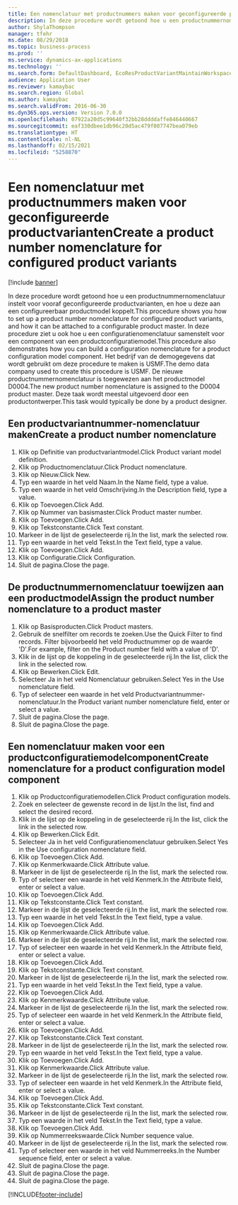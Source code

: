 ```yaml
---
title: Een nomenclatuur met productnummers maken voor geconfigureerde productvarianten
description: In deze procedure wordt getoond hoe u een productnummernomenclatuur instelt voor vooraf geconfigureerde productvarianten, en hoe u deze aan een configureerbaar productmodel koppelt.
author: ShylaThompson
manager: tfehr
ms.date: 08/29/2018
ms.topic: business-process
ms.prod: ''
ms.service: dynamics-ax-applications
ms.technology: ''
ms.search.form: DefaultDashboard, EcoResProductVariantMaintainWorkspace, EcoResNomenclature, EcoResProductListPage, EcoResProductDetails, PCProductConfigurationModelListPage, PCProductConfigurationModelDetails
audience: Application User
ms.reviewer: kamaybac
ms.search.region: Global
ms.author: kamaybac
ms.search.validFrom: 2016-06-30
ms.dyn365.ops.version: Version 7.0.0
ms.openlocfilehash: 07922a20d5c99640f32bb28ddddaffe846440667
ms.sourcegitcommit: eaf330dbee1db96c20d5ac479f007747bea079eb
ms.translationtype: HT
ms.contentlocale: nl-NL
ms.lasthandoff: 02/15/2021
ms.locfileid: "5258870"
---
```

# <a name="create-a-product-number-nomenclature-for-configured-product-variants"></a><span data-ttu-id="70385-103">Een nomenclatuur met productnummers maken voor geconfigureerde productvarianten</span><span class="sxs-lookup"><span data-stu-id="70385-103">Create a product number nomenclature for configured product variants</span></span>

[!include [banner](../../includes/banner.md)]

<span data-ttu-id="70385-104">In deze procedure wordt getoond hoe u een productnummernomenclatuur instelt voor vooraf geconfigureerde productvarianten, en hoe u deze aan een configureerbaar productmodel koppelt.</span><span class="sxs-lookup"><span data-stu-id="70385-104">This procedure shows you how to set up a product number nomenclature for configured product variants, and how it can be attached to a configurable product master.</span></span> <span data-ttu-id="70385-105">In deze procedure ziet u ook hoe u een configuratienomenclatuur samenstelt voor een component van een productconfiguratiemodel.</span><span class="sxs-lookup"><span data-stu-id="70385-105">This procedure also demonstrates how you can build a configuration nomenclature for a product configuration model component.</span></span> <span data-ttu-id="70385-106">Het bedrijf van de demogegevens dat wordt gebruikt om deze procedure te maken is USMF.</span><span class="sxs-lookup"><span data-stu-id="70385-106">The demo data company used to create this procedure is USMF.</span></span> <span data-ttu-id="70385-107">De nieuwe productnummernomenclatuur is toegewezen aan het productmodel D0004.</span><span class="sxs-lookup"><span data-stu-id="70385-107">The new product number nomenclature is assigned to the D0004 product master.</span></span> <span data-ttu-id="70385-108">Deze taak wordt meestal uitgevoerd door een productontwerper.</span><span class="sxs-lookup"><span data-stu-id="70385-108">This task would typically be done by a product designer.</span></span>


## <a name="create-a-product-number-nomenclature"></a><span data-ttu-id="70385-109">Een productvariantnummer-nomenclatuur maken</span><span class="sxs-lookup"><span data-stu-id="70385-109">Create a product number nomenclature</span></span>
1. <span data-ttu-id="70385-110">Klik op Definitie van productvariantmodel.</span><span class="sxs-lookup"><span data-stu-id="70385-110">Click Product variant model definition.</span></span>
2. <span data-ttu-id="70385-111">Klik op Productnomenclatuur.</span><span class="sxs-lookup"><span data-stu-id="70385-111">Click Product nomenclature.</span></span>
3. <span data-ttu-id="70385-112">Klik op Nieuw.</span><span class="sxs-lookup"><span data-stu-id="70385-112">Click New.</span></span>
4. <span data-ttu-id="70385-113">Typ een waarde in het veld Naam.</span><span class="sxs-lookup"><span data-stu-id="70385-113">In the Name field, type a value.</span></span>
5. <span data-ttu-id="70385-114">Typ een waarde in het veld Omschrijving.</span><span class="sxs-lookup"><span data-stu-id="70385-114">In the Description field, type a value.</span></span>
6. <span data-ttu-id="70385-115">Klik op Toevoegen.</span><span class="sxs-lookup"><span data-stu-id="70385-115">Click Add.</span></span>
7. <span data-ttu-id="70385-116">Klik op Nummer van basismaster.</span><span class="sxs-lookup"><span data-stu-id="70385-116">Click Product master number.</span></span>
8. <span data-ttu-id="70385-117">Klik op Toevoegen.</span><span class="sxs-lookup"><span data-stu-id="70385-117">Click Add.</span></span>
9. <span data-ttu-id="70385-118">Klik op Tekstconstante.</span><span class="sxs-lookup"><span data-stu-id="70385-118">Click Text constant.</span></span>
10. <span data-ttu-id="70385-119">Markeer in de lijst de geselecteerde rij.</span><span class="sxs-lookup"><span data-stu-id="70385-119">In the list, mark the selected row.</span></span>
11. <span data-ttu-id="70385-120">Typ een waarde in het veld Tekst.</span><span class="sxs-lookup"><span data-stu-id="70385-120">In the Text field, type a value.</span></span>
12. <span data-ttu-id="70385-121">Klik op Toevoegen.</span><span class="sxs-lookup"><span data-stu-id="70385-121">Click Add.</span></span>
13. <span data-ttu-id="70385-122">Klik op Configuratie.</span><span class="sxs-lookup"><span data-stu-id="70385-122">Click Configuration.</span></span>
14. <span data-ttu-id="70385-123">Sluit de pagina.</span><span class="sxs-lookup"><span data-stu-id="70385-123">Close the page.</span></span>

## <a name="assign-the-product-number-nomenclature-to-a-product-master"></a><span data-ttu-id="70385-124">De productnummernomenclatuur toewijzen aan een productmodel</span><span class="sxs-lookup"><span data-stu-id="70385-124">Assign the product number nomenclature to a product master</span></span>
1. <span data-ttu-id="70385-125">Klik op Basisproducten.</span><span class="sxs-lookup"><span data-stu-id="70385-125">Click Product masters.</span></span>
2. <span data-ttu-id="70385-126">Gebruik de snelfilter om records te zoeken.</span><span class="sxs-lookup"><span data-stu-id="70385-126">Use the Quick Filter to find records.</span></span> <span data-ttu-id="70385-127">Filter bijvoorbeeld het veld Productnummer op de waarde 'D'.</span><span class="sxs-lookup"><span data-stu-id="70385-127">For example, filter on the Product number field with a value of 'D'.</span></span>
3. <span data-ttu-id="70385-128">Klik in de lijst op de koppeling in de geselecteerde rij.</span><span class="sxs-lookup"><span data-stu-id="70385-128">In the list, click the link in the selected row.</span></span>
4. <span data-ttu-id="70385-129">Klik op Bewerken.</span><span class="sxs-lookup"><span data-stu-id="70385-129">Click Edit.</span></span>
5. <span data-ttu-id="70385-130">Selecteer Ja in het veld Nomenclatuur gebruiken.</span><span class="sxs-lookup"><span data-stu-id="70385-130">Select Yes in the Use nomenclature field.</span></span>
6. <span data-ttu-id="70385-131">Typ of selecteer een waarde in het veld Productvariantnummer-nomenclatuur.</span><span class="sxs-lookup"><span data-stu-id="70385-131">In the Product variant number nomenclature field, enter or select a value.</span></span>
7. <span data-ttu-id="70385-132">Sluit de pagina.</span><span class="sxs-lookup"><span data-stu-id="70385-132">Close the page.</span></span>
8. <span data-ttu-id="70385-133">Sluit de pagina.</span><span class="sxs-lookup"><span data-stu-id="70385-133">Close the page.</span></span>

## <a name="create-nomenclature-for-a-product-configuration-model-component"></a><span data-ttu-id="70385-134">Een nomenclatuur maken voor een productconfiguratiemodelcomponent</span><span class="sxs-lookup"><span data-stu-id="70385-134">Create nomenclature for a product configuration model component</span></span>
1. <span data-ttu-id="70385-135">Klik op Productconfiguratiemodellen.</span><span class="sxs-lookup"><span data-stu-id="70385-135">Click Product configuration models.</span></span>
2. <span data-ttu-id="70385-136">Zoek en selecteer de gewenste record in de lijst.</span><span class="sxs-lookup"><span data-stu-id="70385-136">In the list, find and select the desired record.</span></span>
3. <span data-ttu-id="70385-137">Klik in de lijst op de koppeling in de geselecteerde rij.</span><span class="sxs-lookup"><span data-stu-id="70385-137">In the list, click the link in the selected row.</span></span>
4. <span data-ttu-id="70385-138">Klik op Bewerken.</span><span class="sxs-lookup"><span data-stu-id="70385-138">Click Edit.</span></span>
5. <span data-ttu-id="70385-139">Selecteer Ja in het veld Configuratienomenclatuur gebruiken.</span><span class="sxs-lookup"><span data-stu-id="70385-139">Select Yes in the Use configuration nomenclature field.</span></span>
6. <span data-ttu-id="70385-140">Klik op Toevoegen.</span><span class="sxs-lookup"><span data-stu-id="70385-140">Click Add.</span></span>
7. <span data-ttu-id="70385-141">Klik op Kenmerkwaarde.</span><span class="sxs-lookup"><span data-stu-id="70385-141">Click Attribute value.</span></span>
8. <span data-ttu-id="70385-142">Markeer in de lijst de geselecteerde rij.</span><span class="sxs-lookup"><span data-stu-id="70385-142">In the list, mark the selected row.</span></span>
9. <span data-ttu-id="70385-143">Typ of selecteer een waarde in het veld Kenmerk.</span><span class="sxs-lookup"><span data-stu-id="70385-143">In the Attribute field, enter or select a value.</span></span>
10. <span data-ttu-id="70385-144">Klik op Toevoegen.</span><span class="sxs-lookup"><span data-stu-id="70385-144">Click Add.</span></span>
11. <span data-ttu-id="70385-145">Klik op Tekstconstante.</span><span class="sxs-lookup"><span data-stu-id="70385-145">Click Text constant.</span></span>
12. <span data-ttu-id="70385-146">Markeer in de lijst de geselecteerde rij.</span><span class="sxs-lookup"><span data-stu-id="70385-146">In the list, mark the selected row.</span></span>
13. <span data-ttu-id="70385-147">Typ een waarde in het veld Tekst.</span><span class="sxs-lookup"><span data-stu-id="70385-147">In the Text field, type a value.</span></span>
14. <span data-ttu-id="70385-148">Klik op Toevoegen.</span><span class="sxs-lookup"><span data-stu-id="70385-148">Click Add.</span></span>
15. <span data-ttu-id="70385-149">Klik op Kenmerkwaarde.</span><span class="sxs-lookup"><span data-stu-id="70385-149">Click Attribute value.</span></span>
16. <span data-ttu-id="70385-150">Markeer in de lijst de geselecteerde rij.</span><span class="sxs-lookup"><span data-stu-id="70385-150">In the list, mark the selected row.</span></span>
17. <span data-ttu-id="70385-151">Typ of selecteer een waarde in het veld Kenmerk.</span><span class="sxs-lookup"><span data-stu-id="70385-151">In the Attribute field, enter or select a value.</span></span>
18. <span data-ttu-id="70385-152">Klik op Toevoegen.</span><span class="sxs-lookup"><span data-stu-id="70385-152">Click Add.</span></span>
19. <span data-ttu-id="70385-153">Klik op Tekstconstante.</span><span class="sxs-lookup"><span data-stu-id="70385-153">Click Text constant.</span></span>
20. <span data-ttu-id="70385-154">Markeer in de lijst de geselecteerde rij.</span><span class="sxs-lookup"><span data-stu-id="70385-154">In the list, mark the selected row.</span></span>
21. <span data-ttu-id="70385-155">Typ een waarde in het veld Tekst.</span><span class="sxs-lookup"><span data-stu-id="70385-155">In the Text field, type a value.</span></span>
22. <span data-ttu-id="70385-156">Klik op Toevoegen.</span><span class="sxs-lookup"><span data-stu-id="70385-156">Click Add.</span></span>
23. <span data-ttu-id="70385-157">Klik op Kenmerkwaarde.</span><span class="sxs-lookup"><span data-stu-id="70385-157">Click Attribute value.</span></span>
24. <span data-ttu-id="70385-158">Markeer in de lijst de geselecteerde rij.</span><span class="sxs-lookup"><span data-stu-id="70385-158">In the list, mark the selected row.</span></span>
25. <span data-ttu-id="70385-159">Typ of selecteer een waarde in het veld Kenmerk.</span><span class="sxs-lookup"><span data-stu-id="70385-159">In the Attribute field, enter or select a value.</span></span>
26. <span data-ttu-id="70385-160">Klik op Toevoegen.</span><span class="sxs-lookup"><span data-stu-id="70385-160">Click Add.</span></span>
27. <span data-ttu-id="70385-161">Klik op Tekstconstante.</span><span class="sxs-lookup"><span data-stu-id="70385-161">Click Text constant.</span></span>
28. <span data-ttu-id="70385-162">Markeer in de lijst de geselecteerde rij.</span><span class="sxs-lookup"><span data-stu-id="70385-162">In the list, mark the selected row.</span></span>
29. <span data-ttu-id="70385-163">Typ een waarde in het veld Tekst.</span><span class="sxs-lookup"><span data-stu-id="70385-163">In the Text field, type a value.</span></span>
30. <span data-ttu-id="70385-164">Klik op Toevoegen.</span><span class="sxs-lookup"><span data-stu-id="70385-164">Click Add.</span></span>
31. <span data-ttu-id="70385-165">Klik op Kenmerkwaarde.</span><span class="sxs-lookup"><span data-stu-id="70385-165">Click Attribute value.</span></span>
32. <span data-ttu-id="70385-166">Markeer in de lijst de geselecteerde rij.</span><span class="sxs-lookup"><span data-stu-id="70385-166">In the list, mark the selected row.</span></span>
33. <span data-ttu-id="70385-167">Typ of selecteer een waarde in het veld Kenmerk.</span><span class="sxs-lookup"><span data-stu-id="70385-167">In the Attribute field, enter or select a value.</span></span>
34. <span data-ttu-id="70385-168">Klik op Toevoegen.</span><span class="sxs-lookup"><span data-stu-id="70385-168">Click Add.</span></span>
35. <span data-ttu-id="70385-169">Klik op Tekstconstante.</span><span class="sxs-lookup"><span data-stu-id="70385-169">Click Text constant.</span></span>
36. <span data-ttu-id="70385-170">Markeer in de lijst de geselecteerde rij.</span><span class="sxs-lookup"><span data-stu-id="70385-170">In the list, mark the selected row.</span></span>
37. <span data-ttu-id="70385-171">Typ een waarde in het veld Tekst.</span><span class="sxs-lookup"><span data-stu-id="70385-171">In the Text field, type a value.</span></span>
38. <span data-ttu-id="70385-172">Klik op Toevoegen.</span><span class="sxs-lookup"><span data-stu-id="70385-172">Click Add.</span></span>
39. <span data-ttu-id="70385-173">Klik op Nummerreekswaarde.</span><span class="sxs-lookup"><span data-stu-id="70385-173">Click Number sequence value.</span></span>
40. <span data-ttu-id="70385-174">Markeer in de lijst de geselecteerde rij.</span><span class="sxs-lookup"><span data-stu-id="70385-174">In the list, mark the selected row.</span></span>
41. <span data-ttu-id="70385-175">Typ of selecteer een waarde in het veld Nummerreeks.</span><span class="sxs-lookup"><span data-stu-id="70385-175">In the Number sequence field, enter or select a value.</span></span>
42. <span data-ttu-id="70385-176">Sluit de pagina.</span><span class="sxs-lookup"><span data-stu-id="70385-176">Close the page.</span></span>
43. <span data-ttu-id="70385-177">Sluit de pagina.</span><span class="sxs-lookup"><span data-stu-id="70385-177">Close the page.</span></span>
44. <span data-ttu-id="70385-178">Sluit de pagina.</span><span class="sxs-lookup"><span data-stu-id="70385-178">Close the page.</span></span>



[!INCLUDE[footer-include](../../../includes/footer-banner.md)]